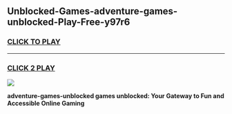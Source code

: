 
## Unblocked-Games-adventure-games-unblocked-Play-Free-y97r6
<h3>
<a href="https://premium76.site?title=adventure-games-unblocked&ref=15A">CLICK TO PLAY</a></h3>
<hr>

<h3>
<a href="https://premium76.site?title=adventure-games-unblocked&ref=15A">CLICK 2 PLAY</a>
  
</h3>

<a href="https://premium76.site?title=adventure-games-unblocked&ref=15A"><img src="https://clearcache.store/games.png"></a>


**adventure-games-unblocked games unblocked: Your Gateway to Fun and Accessible Online Gaming**
